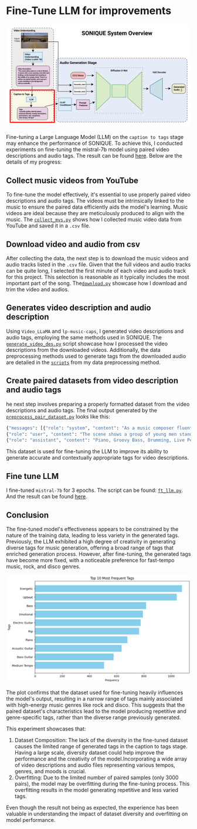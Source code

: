 # Fine-Tune LLM for improvements

![t2i](../demo_videos/assets/ft-llm.png)

Fine-tuning a Large Language Model (LLM) on the `caption to tags` stage may enhance the performance of SONIQUE. To achieve this, I conducted experiments on fine-tuning the mistral-7b model using paired video descriptions and audio tags. The result can be found [here](https://zxxwxyyy.github.io/templates/finetune_llm.html). Below are the details of my progress:

## Collect music videos from YouTube
To fine-tune the model effectively, it's essential to use properly paired video descriptions and audio tags. The videos must be intrinsically linked to the music to ensure the paired data efficiently aids the model's learning. Music videos are ideal because they are meticulously produced to align with the music. The [`collect_mvs.py`](collect_mvs.py) shows how I collected music video data from YouTube and saved it in a `.csv` file.

## Download video and audio from csv
After collecting the data, the next step is to download the music videos and audio tracks listed in the `.csv` file. Given that the full videos and audio tracks can be quite long, I selected the first minute of each video and audio track for this project. This selection is reasonable as it typically includes the most important part of the song. The[`download.py`](download.py) showcase how I download and trim the video and audios. 

## Generates video description and audio description
Using `Video_LLaMA` and `lp-music-caps`, I generated video descriptions and audio tags, employing the same methods used in SONIQUE. The [`generate_video_des.py`](generate_video_des.py) script showcase how I processed the video descriptions from the downloaded videos. Additionally, the data preprocessing methods used to generate tags from the downloaded audio are detailed in the [`scripts`](/data_preprocessing/README.md) from my data preprocessing method.

## Create paired datasets from video description and audio tags
he next step involves preparing a properly formatted dataset from the video descriptions and audio tags. The final output generated by the [`preprocess_pair_dataset.py`](preprocess_pair_dataset.py) looks like this:
```bash
{"messages": [{"role": "system", "content": "As a music composer fluent in English, you're tasked with creating background music for video. Based on the scene described, provide only one set of tags in English that describe this background music for the video. These tags must include instruments, music genres, and tempo rate(e.g. 90 BPM). Avoid any non-English words. Please return the tags in the following JSON structure: {{'tags': ['tag1', 'tag2', 'tag3']}}"},
{"role": "user", "content": "The scene shows a group of young men standing on railroad tracks in a city. They are wearing hats and sunglasses, and there are black and white striped bags visible. There are also street signs and cars parked in the background. The scene changes throughout the video, with the men sometimes standing together and sometimes standing on the railroad tracks alone."}, 
{"role": "assistant", "content": "Piano, Groovy Bass, Drumming, Live Performance, Hip-Hop, Rap, Electric Guitar, Upbeat, Urban, Pop, Energetic, Male Vocals, Bass Guitar, Synth Lead, 136 bpm"}]}
```
This dataset is used for fine-tuning the LLM to improve its ability to generate accurate and contextually appropriate tags for video descriptions.

## Fine tune LLM
I fine-tuned `mistral-7b` for 3 epochs. The script can be found: [`ft_llm.py`](ft_llm.py). And the result can be found [here](https://zxxwxyyy.github.io/templates/finetune_llm.html). 

## Conclusion
The fine-tuned model's effectiveness appears to be constrained by the nature of the training data, leading to less variety in the generated tags. Previously, the LLM exhibited a high degree of creativity in generating diverse tags for music generation, offering a broad range of tags that enriched generation process. However, after fine-tuning, the generated tags have become more fixed, with a noticeable preference for fast-tempo music, rock, and disco genres.

![t2i](../demo_videos/assets/data.png)

The plot confirms that the dataset used for fine-tuning heavily influences the model's output, resulting in a narrow range of tags mainly associated with high-energy music genres like rock and disco. This suggests that the paired dataset's characteristics lead to the model producing repetitive and genre-specific tags, rather than the diverse range previously generated.

This experiment showcases that:
1. Dataset Composition: The lack of the diversity in the fine-tuned dataset causes the limited range of generated tags in the caption to tags stage. Having a large scale, diversity dataset could help improve the performance and the creativity of the model.Incorporating a wide array of video descriptions and audio files representing various tempos, genres, and moods is crucial.
2. Overfitting: Due to the limited number of paired samples (only 3000 pairs), the model may be overfitting during the fine-tuning process. This overfitting results in the model generating repetitive and less varied tags.
   
Even though the result not being as expected, the experience has been valuable in understanding the impact of dataset diversity and overfitting on model performance.